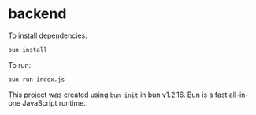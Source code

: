 # backend

To install dependencies:

```bash
bun install
```

To run:

```bash
bun run index.js
```

This project was created using `bun init` in bun v1.2.16. [Bun](https://bun.sh) is a fast all-in-one JavaScript runtime.
